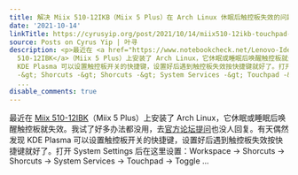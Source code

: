 ```yaml
---
title: 解决 Miix 510-12IKB（Miix 5 Plus）在 Arch Linux 休眠后触控板失效的问题
date: '2021-10-14'
linkTitle: https://cyrusyip.org/post/2021/10/14/miix510-12ikb-touchpad-arch-linux/
source: Posts on Cyrus Yip | 叶寻
description: <p>最近在 <a href="https://www.notebookcheck.net/Lenovo-IdeaPad-Miix-510-12IKB-80XE000CGE.236214.0.html">Miix
  510-12IBK</a>（Miix 5 Plus）上安装了 Arch Linux，它休眠或睡眠后唤醒触控板就失效。我试了好多办法都没用，去<a href="https://bbs.archlinux.org/viewtopic.php?id=270034">官方论坛提问</a>也没人回复。有天偶然发现
  KDE Plasma 可以设置触控板开关的快捷键，设置好后遇到触控板失效按快捷键就好了。打开 System Settings 后在这里设置：Workspace
  -&gt; Shorcuts -&gt; Shorcuts -&gt; System Services -&gt; Touchpad -&gt; Toggle
  ...
disable_comments: true
---
```

<p>最近在 <a href="https://www.notebookcheck.net/Lenovo-IdeaPad-Miix-510-12IKB-80XE000CGE.236214.0.html">Miix 510-12IBK</a>（Miix 5 Plus）上安装了 Arch Linux，它休眠或睡眠后唤醒触控板就失效。我试了好多办法都没用，去<a href="https://bbs.archlinux.org/viewtopic.php?id=270034">官方论坛提问</a>也没人回复。有天偶然发现 KDE Plasma 可以设置触控板开关的快捷键，设置好后遇到触控板失效按快捷键就好了。打开 System Settings 后在这里设置：Workspace -&gt; Shorcuts -&gt; Shorcuts -&gt; System Services -&gt; Touchpad -&gt; Toggle ...